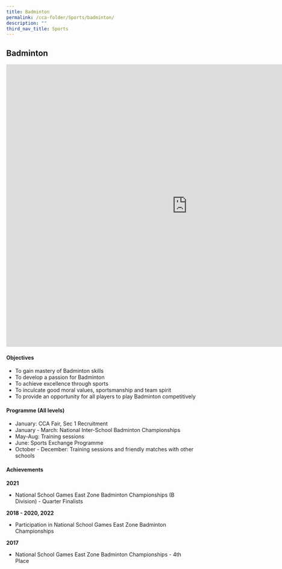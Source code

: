 ```yaml
---
title: Badminton
permalink: /cca-folder/Sports/badminton/
description: ""
third_nav_title: Sports
---
```

## Badminton

<iframe allowfullscreen="true" height="749" width="960" frameborder="0" src="https://docs.google.com/presentation/d/e/2PACX-1vR7hpx3Ryfi3twjTEaWlX-zn8MaXhDHNLbXH3YoyCita3RjASakucXTURUCjDpiX6eluHUdFnC7tgpG/embed?start=false&amp;loop=true&amp;delayms=3000"></iframe>

#### Objectives

*   To gain mastery of Badminton skills
*   To develop a passion for Badminton
*   To achieve excellence through sports
*   To inculcate good moral values, sportsmanship and team spirit
*   To provide an opportunity for all players to play Badminton competitively

#### Programme (All levels)

*   January: CCA Fair, Sec 1 Recruitment
*   January - March: National Inter-School Badminton Championships
*   May-Aug: Training sessions
*   June: Sports Exchange Programme
*   October - December: Training sessions and friendly matches with other schools

#### Achievements

**2021**  <br>
*   National School Games East Zone Badminton Championships (B Division) - Quarter Finalists  
    
**2018 - 2020, 2022**<br>
*   Participation in National School Games East Zone Badminton Championships

**2017**<br>
*   National School Games East Zone Badminton Championships - 4th Place